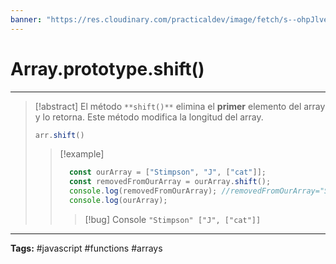 ```yaml
---
banner: "https://res.cloudinary.com/practicaldev/image/fetch/s--ohpJlve1--/c_imagga_scale,f_auto,fl_progressive,h_420,q_auto,w_1000/https://res.cloudinary.com/drquzbncy/image/upload/v1586605549/javascript_banner_sxve2l.jpg"
---
```

# Array.prototype.shift()
<hr> 

> [!abstract]
> El método `**shift()**` elimina el **primer** elemento del array y lo retorna. Este método modifica la longitud del array.
> ```js
> arr.shift()
> ```
> 
> > [!example]
> > 
> > ```js
> >   const ourArray = ["Stimpson", "J", ["cat"]];
> >   const removedFromOurArray = ourArray.shift(); 
> >   console.log(removedFromOurArray); //removedFromOurArray="Stimpson"
> >   console.log(ourArray);
> > ```
> > 
> > > [!bug] Console
> > > <code>"Stimpson"
> > > ["J", ["cat"]]</code>
> > 
> 

<hr>
<b>Tags:</b> #javascript #functions #arrays